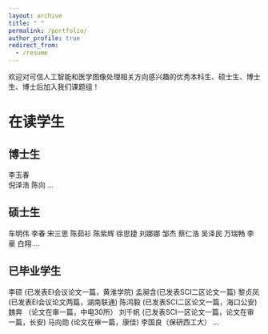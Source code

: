 ```yaml
---
layout: archive
title: " "
permalink: /portfolio/
author_profile: true
redirect_from:
  - /resume
---
```

欢迎对可信人工智能和医学图像处理相关方向感兴趣的优秀本科生、硕士生、博士生、博士后加入我们课题组！

# 在读学生
## 博士生
李玉春\
倪泽浩
陈向
...

## 硕士生
车明伟
李春
宋三思
陈茹衫
陈紫辉
徐思捷
刘娜娜
邹杰
蔡仁浩
吴泽民
万瑞畅
李豪
白翔
...

## 已毕业学生
李硕 (已发表EI会议论文一篇，黄淮学院)
孟昶含(已发表SCI二区论文一篇)
黎贞凤(已发表EI会议论文两篇，湖南联通)
陈鸿毅 (已发表SCI二区论文一篇，海口公安)
魏奔 （论文在审一篇，中电30所）
刘千帆 (已发表SCI一区论文一篇，论文在审一篇，长安)
马向勋 (论文在审一篇，康佳)
李国良（保研西工大）
...

